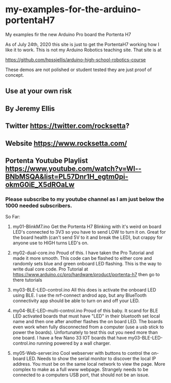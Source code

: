 # my-examples-for-the-arduino-portentaH7
My examples fir the new Arduino Pro board the Portenta H7


As of July 24th, 2020 this site is just to get the PortentaH7 working how I like it to work. This is not my Arduino Robotics teaching site. That site is at 

https://github.com/hpssjellis/arduino-high-school-robotics-course

These demos are not polished or student tested they are just proof of concept.



## Use at your own risk
## By Jeremy Ellis
## Twitter https://twitter.com/rocksetta?
## Website https://www.rocksetta.com/
## Portenta Youtube Playlist https://www.youtube.com/watch?v=Wl--BNbMSQA&list=PL57Dnr1H_egtm0pi-okmG0iE_X5dROaLw

### Please subscribe to my youtube channel as I am just below the 1000 needed subscribers.







So Far:

1. my01-BlinkM7.ino Get the Portenta H7 Blinking with it's weird on board LED's connected to 3V3 so you have to send LOW to turn it on. Great for the board health (can't send 5V to it and break the LED), but crappy for anyone use to HIGH turns LED's on.

2. my02-dual-core.ino Proud of this. I have taken the Pro Tutorial and made it more smooth. This code can be flashed to either core and randomly sets blue and green onboard LED flashing. This is the way to write dual core code.  Pro Tutorial at  https://www.arduino.cc/pro/hardware/product/portenta-h7 then go to there tutorials


3. my03-BLE-LED-control.ino All this does is activate the onboard LED using BLE. I use the nrf-connect androd app, but any BlueTooth connectivity app should be able to turn on and off your LED.

4. my04-BLE-LED-multi-control.ino Proud of this baby. It scand for BLE LED activated boards that must have "LED" in their bluetooth set local name and then one after another flashes the on board LED. The boards even work when fully disconnected from a computer (use a usb stick to power the boards). Unfortunately to test this out you need more than one board. I have a few Nano 33 IOT boards that have  my03-BLE-LED-control.ino running powered by a wall charger.

5. my05-Web-server.ino Cool webserver with buttons to control the on-board LED. Needs to show the serial monitor to discover the local IP address. You must be on the same local network to view the page. More complex to make as a full www webpage. Strangely needs to be connected to a computers USB port, that should not be an issue.



